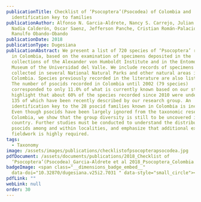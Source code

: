 ```yaml
---
publicationTitle: Checklist of ‘Psocoptera’(Psocodea) of Colombia and
  identification key to families
publicationAuthor: Alfonso N. Garcia-Aldrete, Nancy S. Carrejo, Julian Mendivil,
  Nadia Calderón, Oscar Saenz, Jefferson Panche, Cristian Román-Palacios, and
  Ranulfo Obando-Obando
publicationDate: 2018
publicationType: Dugesiana
publicationAbstract: We present a list of 720 species of ‘Psocoptera’ recorded
  in Colombia, based on the examination of specimens deposited in the
  collections of the Alexander von Humboldt Institute and in the Entomological
  Museum of the Universidad del Valle. We include records of specimens recently
  collected in several National Natural Parks and other natural areas in
  Colombia. Species previously recorded in the literature are also listed here.
  The number of psocids recorded in Colombia until 2002 (79 species)
  corresponded to only 11.0% of what is currently known based on our study. We
  highlight that about 60% of the species recorded since 2010 were undescribed,
  135 of which have been recently described by our research group. An
  identification key to the 28 psocid families known in Colombia is included.
  Even though psocids have been largely ignored from the taxonomic research in
  Colombia, we show that the group diversity is still to be uncovered in the
  country. Further studies must be conducted to understand the distribution of
  psocids among and within localities, and emphasize that additional extensive
  fieldwork is highly required.
tags:
  - Taxonomy
image: /assets/images/publications/checklistofpsocopterapsocodea.jpg
pdfDocument: /assets/documents/publications/2018_Checklist of
  ‘Psocoptera’(Psocodea)_Garcia-Aldrete et al 2018_Psocoptera_Colombia.pdf
badgeImage: <span class="__dimensions_badge_embed__"
  data-doi="10.32870/dugesiana.v25i2.7031 " data-style="small_circle"></span>
pdfLink: ""
webLink: null
order: 30
---
```

